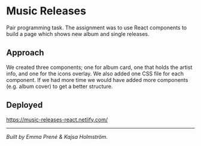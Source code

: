 # Music Releases

Pair programming task. The assignment was to use React components to build a page which shows new album and single releases.

## Approach

We created three components; one for album card, one that holds the artist info, and one for the icons overlay. We also added one CSS file for each component.
If we had more time we would have added more components (e.g. album cover) to get a better structure.

## Deployed

https://music-releases-react.netlify.com/

---


*Built by Emma Prené & Kajsa Holmström.*
